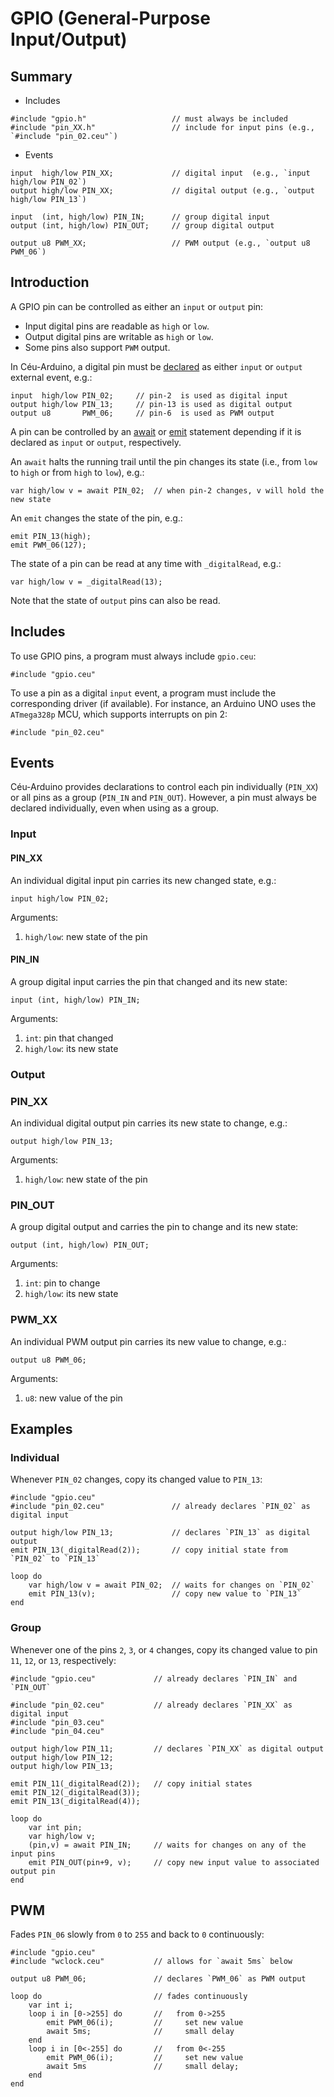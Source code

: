 # GPIO (General-Purpose Input/Output)

## Summary

- Includes

```
#include "gpio.h"                   // must always be included
#include "pin_XX.h"                 // include for input pins (e.g., `#include "pin_02.ceu"`)
```

- Events

```
input  high/low PIN_XX;             // digital input  (e.g., `input  high/low PIN_02`)
output high/low PIN_XX;             // digital output (e.g., `output high/low PIN_13`)

input  (int, high/low) PIN_IN;      // group digital input
output (int, high/low) PIN_OUT;     // group digital output

output u8 PWM_XX;                   // PWM output (e.g., `output u8 PWM_06`)
```

## Introduction

A GPIO pin can be controlled as either an `input` or `output` pin:
- Input digital pins are readable as `high` or `low`.
- Output digital pins are writable as `high` or `low`.
- Some pins also support `PWM` output.

In Céu-Arduino, a digital pin must be [declared][declaration] as either `input`
or `output` external event, e.g.:

```
input  high/low PIN_02;     // pin-2  is used as digital input
output high/low PIN_13;     // pin-13 is used as digital output
output u8       PWM_06;     // pin-6  is used as PWM output
```

A pin can be controlled by an [await][await] or [emit][emit] statement
depending if it is declared as `input` or `output`, respectively.

An `await` halts the running trail until the pin changes its state (i.e., from
`low` to `high` or from `high` to `low`), e.g.:

```
var high/low v = await PIN_02;  // when pin-2 changes, v will hold the new state
```

An `emit` changes the state of the pin, e.g.:

```
emit PIN_13(high);
emit PWM_06(127);
```

The state of a pin can be read at any time with `_digitalRead`, e.g.:

```
var high/low v = _digitalRead(13);
```

Note that the state of `output` pins can also be read.

[declaration]: http://fsantanna.github.io/ceu/out/manual/v0.30/storage_entities/#external-events
[await]:       http://fsantanna.github.io/ceu/out/manual/v0.30/statements/#event
[emit]:        http://fsantanna.github.io/ceu/out/manual/v0.30/statements/#events_1

## Includes

To use GPIO pins, a program must always include `gpio.ceu`:

```
#include "gpio.ceu"
```

To use a pin as a digital `input` event, a program must include the
corresponding driver (if available).
For instance, an Arduino UNO uses the `ATmega328p` MCU, which supports
interrupts on pin 2:

```
#include "pin_02.ceu"
```

## Events

Céu-Arduino provides declarations to control each pin individually (`PIN_XX`)
or all pins as a group (`PIN_IN` and `PIN_OUT`).
However, a pin must always be declared individually, even when using as a
group.

### Input

#### PIN_XX

An individual digital input pin carries its new changed state, e.g.:

```
input high/low PIN_02;
```

Arguments:

1. `high/low`: new state of the pin

#### PIN_IN

A group digital input carries the pin that changed and its new state:

```
input (int, high/low) PIN_IN;
```

Arguments:

1. `int`:      pin that changed
2. `high/low`: its new state

### Output

### PIN_XX

An individual digital output pin carries its new state to change, e.g.:

```
output high/low PIN_13;
```

Arguments:

1. `high/low`: new state of the pin

### PIN_OUT

A group digital output and carries the pin to change and its new state:

```
output (int, high/low) PIN_OUT;
```

Arguments:

1. `int`:      pin to change
2. `high/low`: its new state

### PWM_XX

An individual PWM output pin carries its new value to change, e.g.:

```
output u8 PWM_06;
```

Arguments:

1. `u8`: new value of the pin

## Examples

### Individual

Whenever `PIN_02` changes, copy its changed value to `PIN_13`:

```
#include "gpio.ceu"
#include "pin_02.ceu"               // already declares `PIN_02` as digital input

output high/low PIN_13;             // declares `PIN_13` as digital output
emit PIN_13(_digitalRead(2));       // copy initial state from `PIN_02` to `PIN_13`

loop do
    var high/low v = await PIN_02;  // waits for changes on `PIN_02`
    emit PIN_13(v);                 // copy new value to `PIN_13`
end
```

### Group

Whenever one of the pins `2`, `3`, or `4` changes, copy its changed value to
pin `11`, `12`, or `13`, respectively:

```
#include "gpio.ceu"             // already declares `PIN_IN` and `PIN_OUT`

#include "pin_02.ceu"           // already declares `PIN_XX` as digital input
#include "pin_03.ceu"
#include "pin_04.ceu"

output high/low PIN_11;         // declares `PIN_XX` as digital output
output high/low PIN_12;
output high/low PIN_13;

emit PIN_11(_digitalRead(2));   // copy initial states
emit PIN_12(_digitalRead(3));
emit PIN_13(_digitalRead(4));

loop do
    var int pin;
    var high/low v;
    (pin,v) = await PIN_IN;     // waits for changes on any of the input pins
    emit PIN_OUT(pin+9, v);     // copy new input value to associated output pin
end
```

## PWM

Fades `PIN_06` slowly from `0` to `255` and back to `0` continuously:

```
#include "gpio.ceu"
#include "wclock.ceu"           // allows for `await 5ms` below

output u8 PWM_06;               // declares `PWM_06` as PWM output

loop do                         // fades continuously
    var int i;
    loop i in [0->255] do       //   from 0->255
        emit PWM_06(i);         //     set new value
        await 5ms;              //     small delay
    end
    loop i in [0<-255] do       //   from 0<-255
        emit PWM_06(i);         //     set new value
        await 5ms               //     small delay;
    end
end
```
